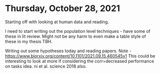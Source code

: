 # Thursday, October 28, 2021

Starting off with looking at human data and reading.

I need to start writing out the population level techniques - have some of these in lit review.
Might not be any harm to even make a table style of these in my thesis TBH.

Writing out some hypotheses today and reading papers. Note - https://www.biorxiv.org/content/10.1101/2021.09.15.460545v1
This could be interesting to look at more if considering the corr=decreased performance on tasks idea.
ni et al. science 2018 also.